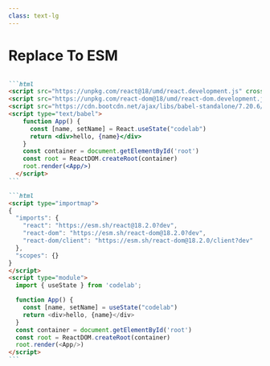 ```yaml
---
class: text-lg
---
```


# Replace To ESM

````md magic-move {lines: true}

```html
<script src="https://unpkg.com/react@18/umd/react.development.js" crossorigin></script>
<script src="https://unpkg.com/react-dom@18/umd/react-dom.development.js" crossorigin></script>
<script src="https://cdn.bootcdn.net/ajax/libs/babel-standalone/7.20.6/babel.min.js"></script>
<script type="text/babel">
    function App() {
      const [name, setName] = React.useState("codelab")
      return <div>hello, {name}</div>
    }
    const container = document.getElementById('root')
    const root = ReactDOM.createRoot(container)
    root.render(<App/>)
  </script>
```

```html
<script type="importmap">
{
  "imports": {
    "react": "https://esm.sh/react@18.2.0?dev",
    "react-dom": "https://esm.sh/react-dom@18.2.0?dev",
    "react-dom/client": "https://esm.sh/react-dom@18.2.0/client?dev"
  },
  "scopes": {}
}
</script>
<script type="module">
  import { useState } from 'codelab';

  function App() {
    const [name, setName] = useState("codelab")
    return <div>hello, {name}</div>
  }
  const container = document.getElementById('root')
  const root = ReactDOM.createRoot(container)
  root.render(<App/>)
</script>
```

````
